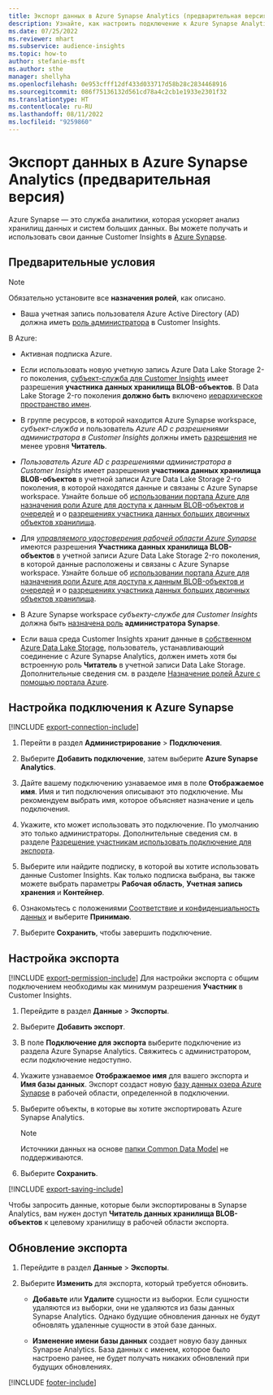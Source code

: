 ```yaml
---
title: Экспорт данных в Azure Synapse Analytics (предварительная версия)
description: Узнайте, как настроить подключение к Azure Synapse Analytics.
ms.date: 07/25/2022
ms.reviewer: mhart
ms.subservice: audience-insights
ms.topic: how-to
author: stefanie-msft
ms.author: sthe
manager: shellyha
ms.openlocfilehash: 0e953cfff12df433d033717d58b28c2834468916
ms.sourcegitcommit: 086f75136132d561cd78a4c2cb1e1933e2301f32
ms.translationtype: HT
ms.contentlocale: ru-RU
ms.lasthandoff: 08/11/2022
ms.locfileid: "9259860"
---
```

# <a name="export-data-to-azure-synapse-analytics-preview"></a>Экспорт данных в Azure Synapse Analytics (предварительная версия)

Azure Synapse — это служба аналитики, которая ускоряет анализ хранилищ данных и систем больших данных. Вы можете получать и использовать свои данные Customer Insights в [Azure Synapse](/azure/synapse-analytics/overview-what-is).

## <a name="prerequisites"></a>Предварительные условия

> [!NOTE]
> Обязательно установите все **назначения ролей**, как описано.

- Ваша учетная запись пользователя Azure Active Directory (AD) должна иметь [роль администратора](permissions.md#add-users) в Customer Insights.

В Azure:

- Активная подписка Azure.

- Если использовать новую учетную запись Azure Data Lake Storage 2-го поколения, [субъект-служба для Customer Insights](connect-service-principal.md) имеет разрешения **участника данных хранилища BLOB-объектов**. В Data Lake Storage 2-го поколения **должно быть** включено [иерархическое пространство имен](/azure/storage/blobs/data-lake-storage-namespace).

- В группе ресурсов, в которой находится Azure Synapse workspace, *субъект-служба* и пользователь *Azure AD с разрешениями администратора в Customer Insights* должны иметь [разрешения](/azure/role-based-access-control/role-assignments-portal) не менее уровня **Читатель**.

- *Пользователь Azure AD с разрешениями администратора в Customer Insights* имеет разрешения **участника данных хранилища BLOB-объектов** в учетной записи Azure Data Lake Storage 2-го поколения, в которой находятся данные и связаны с Azure Synapse workspace. Узнайте больше об [использовании портала Azure для назначения роли Azure для доступа к данным BLOB-объектов и очередей](/azure/storage/common/storage-auth-aad-rbac-portal) и о [разрешениях участника данных больших двоичных объектов хранилища](/azure/role-based-access-control/built-in-roles#storage-blob-data-contributor).

- Для *[управляемого удостоверения рабочей области Azure Synapse](/azure/synapse-analytics/security/synapse-workspace-managed-identity)* имеются разрешения **Участника данных хранилища BLOB-объектов** в учетной записи Azure Data Lake Storage 2-го поколения, в которой данные расположены и связаны с Azure Synapse workspace. Узнайте больше об [использовании портала Azure для назначения роли Azure для доступа к данным BLOB-объектов и очередей](/azure/storage/common/storage-auth-aad-rbac-portal) и о [разрешениях участника данных больших двоичных объектов хранилища](/azure/role-based-access-control/built-in-roles#storage-blob-data-contributor).

- В Azure Synapse workspace *субъекту-службе для Customer Insights* должна быть [назначена роль](/azure/synapse-analytics/security/how-to-set-up-access-control) **администратора Synapse**.

- Если ваша среда Customer Insights хранит данные в [собственном Azure Data Lake Storage](own-data-lake-storage.md), пользователь, устанавливающий соединение с Azure Synapse Analytics, должен иметь хотя бы встроенную роль **Читатель** в учетной записи Data Lake Storage. Дополнительные сведения см. в разделе [Назначение ролей Azure с помощью портала Azure](/azure/role-based-access-control/role-assignments-portal).

## <a name="set-up-connection-to-azure-synapse"></a>Настройка подключения к Azure Synapse

[!INCLUDE [export-connection-include](includes/export-connection-admn.md)]

1. Перейти в раздел **Администрирование** > **Подключения**.

1. Выберите **Добавить подключение**, затем выберите **Azure Synapse Analytics**.

1. Дайте вашему подключению узнаваемое имя в поле **Отображаемое имя**. Имя и тип подключения описывают это подключение. Мы рекомендуем выбрать имя, которое объясняет назначение и цель подключения.

1. Укажите, кто может использовать это подключение. По умолчанию это только администраторы. Дополнительные сведения см. в разделе [Разрешение участникам использовать подключение для экспорта](connections.md#allow-contributors-to-use-a-connection-for-exports).

1. Выберите или найдите подписку, в которой вы хотите использовать данные Customer Insights. Как только подписка выбрана, вы также можете выбрать параметры **Рабочая область**, **Учетная запись хранения** и **Контейнер**.

1. Ознакомьтесь с положениями [Соответствие и конфиденциальность данных](connections.md#data-privacy-and-compliance) и выберите **Принимаю**.

1. Выберите **Сохранить**, чтобы завершить подключение.

## <a name="configure-an-export"></a>Настройка экспорта

[!INCLUDE [export-permission-include](includes/export-permission.md)] Для настройки экспорта с общим подключением необходимы как минимум разрешения **Участник** в Customer Insights.

1. Перейдите в раздел **Данные** > **Экспорты**.

1. Выберите **Добавить экспорт**.

1. В поле **Подключение для экспорта** выберите подключение из раздела Azure Synapse Analytics. Свяжитесь с администратором, если подключение недоступно.

1. Укажите узнаваемое **Отображаемое имя** для вашего экспорта и **Имя базы данных**. Экспорт создаст новую [базу данных озера Azure Synapse](/azure/synapse-analytics/database-designer/concepts-lake-database) в рабочей области, определенной в подключении.

1. Выберите объекты, в которые вы хотите экспортировать Azure Synapse Analytics.
   > [!NOTE]
   > Источники данных на основе [папки Common Data Model](connect-common-data-model.md) не поддерживаются.

1. Выберите **Сохранить**.

[!INCLUDE [export-saving-include](includes/export-saving.md)]

Чтобы запросить данные, которые были экспортированы в Synapse Analytics, вам нужен доступ **Читатель данных хранилища BLOB-объектов** к целевому хранилищу в рабочей области экспорта.

## <a name="update-an-export"></a>Обновление экспорта

1. Перейдите в раздел **Данные** > **Экспорты**.

1. Выберите **Изменить** для экспорта, который требуется обновить.

   - **Добавьте** или **Удалите** сущности из выборки. Если сущности удаляются из выборки, они не удаляются из базы данных Synapse Analytics. Однако будущие обновления данных не будут обновлять удаленные сущности в этой базе данных.

   - **Изменение имени базы данных** создает новую базу данных Synapse Analytics. База данных с именем, которое было настроено ранее, не будет получать никаких обновлений при будущих обновлениях.

[!INCLUDE [footer-include](includes/footer-banner.md)]
